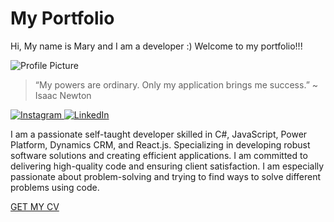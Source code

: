 <!DOCTYPE html>
<html lang="en">
<head>
<meta charset="UTF-8">
<meta name="viewport" content="width=device-width, initial-scale=1.0">
<title>My Portfolio</title>
<style>
  /* Add all your CSS styles here */
  .container {
    max-width: 800px;
    margin: 0 auto;
  }

  .app {
    display: flex;
  }

  .sidebar {
    width: 250px;
    background-color: #212529;
    position: absolute;
    top: 60px;
    left: 0;
    height: 150%;
    color: #fff;
    padding: 20px;
  }

  /* Rest of your CSS styles... */
</style>
</head>
<body>
<div class="container">
  <div class="app">
    <div class="sidebar">
      <h1>My Portfolio</h1>
      <p>Hi, My name is Mary and I am a developer :) Welcome to my portfolio!!!</p>
      <img src="./Assets/profile_picture_adjusted.png" alt="Profile Picture">
      <blockquote>
        “My powers are ordinary. Only my application brings me success.” ~ Isaac Newton
      </blockquote>
      <a href="https://www.instagram.com/learnwlala/">
        <img src="./Assets/instagram.png" alt="Instagram">
      </a>
      <a href="https://www.linkedin.com/in/mary-narainsamy-294bb0102/">
        <img src="./Assets/linkedin.png" alt="LinkedIn">
      </a>
      <p>I am a passionate self-taught developer skilled in C#, JavaScript, Power Platform, Dynamics CRM, and React.js. Specializing in developing robust software solutions and creating efficient applications. I am committed to delivering high-quality code and ensuring client satisfaction. I am especially passionate about problem-solving and trying to find ways to solve different problems using code.</p>
      <a href="https://raw.githubusercontent.com/MaryNarain/My_Portfolio/main/path/to/cv.pdf">GET MY CV</a>
    </div>
    <!-- Rest of your content... -->
  </div>
</div>
</body>
</html>
